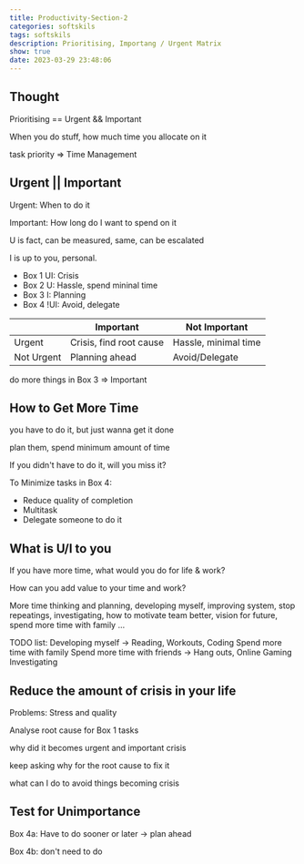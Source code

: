 ```yaml
---
title: Productivity-Section-2
categories: softskils
tags: softskils 
description: Prioritising, Importang / Urgent Matrix
show: true
date: 2023-03-29 23:48:06
---
```

## Thought

Prioritising == Urgent && Important

When you do stuff, how much time you allocate on it

task priority => Time Management

## Urgent || Important

Urgent: When to do it

Important: How long do I want to spend on it

U is fact, can be measured, same, can be escalated

I is up to you, personal.

- Box 1 UI: Crisis
- Box 2 U: Hassle, spend mininal time
- Box 3 I: Planning
- Box 4 !UI: Avoid, delegate

| | Important | Not Important |
| - | - | - |
| Urgent | Crisis, find root cause | Hassle, minimal time |
| Not Urgent | Planning ahead | Avoid/Delegate |

do more things in Box 3 => Important

## How to Get More Time

you have to do it, but just wanna get it done

plan them, spend minimum amount of time

If you didn't have to do it, will you miss it?

To Minimize tasks in Box 4:

- Reduce quality of completion
- Multitask
- Delegate someone to do it

## What is U/I to you

If you have more time, what would you do for life & work?

How can you add value to your time and work?

More time thinking and planning, developing myself, improving system, stop repeatings, investigating, how to motivate team better, vision for future, spend more time with family ... 

TODO list:
    Developing myself -> Reading, Workouts, Coding
    Spend more time with family
    Spend more time with friends -> Hang outs, Online Gaming
    Investigating

## Reduce the amount of crisis in your life

Problems: Stress and quality

Analyse root cause for Box 1 tasks

why did it becomes urgent and important crisis

keep asking why for the root cause to fix it

what can I do to avoid things becoming crisis

## Test for Unimportance

Box 4a: Have to do sooner or later -> plan ahead

Box 4b: don't need to do
